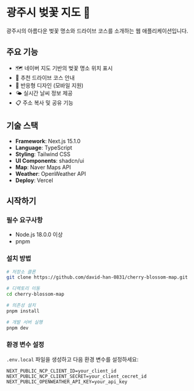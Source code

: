 # 광주시 벚꽃 지도 🌸

광주시의 아름다운 벚꽃 명소와 드라이브 코스를 소개하는 웹 애플리케이션입니다.

## 주요 기능

- 🗺️ 네이버 지도 기반의 벚꽃 명소 위치 표시
- 🚗 추천 드라이브 코스 안내
- 📱 반응형 디자인 (모바일 지원)
- 🌤️ 실시간 날씨 정보 제공
- 📋 주소 복사 및 공유 기능

## 기술 스택

- **Framework**: Next.js 15.1.0
- **Language**: TypeScript
- **Styling**: Tailwind CSS
- **UI Components**: shadcn/ui
- **Map**: Naver Maps API
- **Weather**: OpenWeather API
- **Deploy**: Vercel

## 시작하기

### 필수 요구사항

- Node.js 18.0.0 이상
- pnpm

### 설치 방법

```bash
# 저장소 클론
git clone https://github.com/david-han-0831/cherry-blossom-map.git

# 디렉토리 이동
cd cherry-blossom-map

# 의존성 설치
pnpm install

# 개발 서버 실행
pnpm dev
```

### 환경 변수 설정

`.env.local` 파일을 생성하고 다음 환경 변수를 설정하세요:

```
NEXT_PUBLIC_NCP_CLIENT_ID=your_client_id
NEXT_PUBLIC_NCP_CLIENT_SECRET=your_client_cecret_id
NEXT_PUBLIC_OPENWEATHER_API_KEY=your_api_key
```
